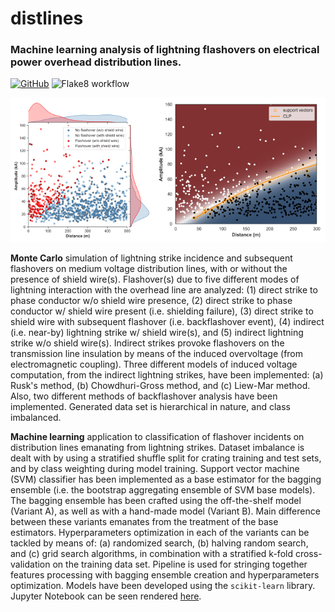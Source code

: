 # distlines
### Machine learning analysis of lightning flashovers on electrical power overhead distribution lines.

[![GitHub](https://img.shields.io/github/license/sarajcev/distlines)](./LICENSE)
![Flake8 workflow](https://github.com/sarajcev/distlines/actions/workflows/python-app.yml/badge.svg) 

![Model outputs](bitmap.png)

**Monte Carlo** simulation of lightning strike incidence and subsequent flashovers on medium voltage distribution lines, with or without the presence of shield wire(s). Flashover(s) due to five different modes of lightning interaction with the overhead line are analyzed: (1) direct strike to phase conductor w/o shield wire presence, (2) direct strike to phase conductor w/ shield wire present (i.e. shielding failure), (3) direct strike to shield wire with subsequent flashover (i.e. backflashover event), (4) indirect (i.e. near-by) lightning strike w/ shield wire(s), and (5) indirect lightning strike w/o shield wire(s). Indirect strikes provoke flashovers on the transmission line insulation by means of the induced overvoltage (from electromagnetic coupling). Three different models of induced voltage computation, from the indirect lightning strikes, have been implemented: (a) Rusk's method, (b) Chowdhuri-Gross method, and (c) Liew-Mar method. Also, two different methods of backflashover analysis have been implemented. Generated data set is hierarchical in nature, and class imbalanced.

**Machine learning** application to classification of flashover incidents on distribution lines emanating from lightning strikes. Dataset imbalance is dealt with by using a stratified shuffle split for crating training and test sets, and by class weighting during model training. Support vector machine (SVM) classifier has been implemented as a base estimator for the bagging ensemble (i.e. the bootstrap aggregating ensemble of SVM base models). The bagging ensemble has been crafted using the off-the-shelf model (Variant A), as well as with a hand-made model (Variant B). Main difference between these variants emanates from the treatment of the base estimators. Hyperparameters optimization in each of the variants can be tackled by means of: (a) randomized search, (b) halving random search, and (c) grid search algorithms, in combination with a stratified k-fold cross-validation on the training data set. Pipeline is used for stringing together features processing with bagging ensemble creation and hyperparameters optimization. Models have been developed using the `scikit-learn` library. Jupyter Notebook can be seen rendered [here](https://nbviewer.org/github/sarajcev/distlines/blob/main/models.ipynb).
